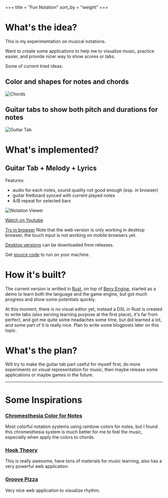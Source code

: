 +++
title = "Fun Notation"
sort_by = "weight"
+++

# What's the idea?

This is my experimentation on musical notations.

Want to create some applications to help me to visualize music, practice easier, and provide nicer way to show scores or tabs.

Some of current tried ideas:

## Color and shapes for notes and chords

![Chords](/images/chords.png?raw=true)

## Guitar tabs to show both pitch and durations for notes

![Guitar Tab](/images/guitar_tab.png?raw=true)

# What's implemented?

## Guitar Tab + Melody + Lyrics

Features:

- audio for each notes, sound quality not good enough (esp. in browser)
- guitar fretboard synced with current played notes
- A/B repeat for selected bars


![Notation Viewer](/images/notation_viewer.gif)

[Watch on Youtube](https://youtu.be/vxXcNSpCZ5Y)

[Try in browser](https://www.notation.fun/notation/viewer?lang=en-US&tab=tabs/scarborough_fair.ron)
Note that the web version is only working in desktop browser, the touch input is not working on mobile browsers yet.

[Desktop versions](https://github.com/notation-fun/notation/releases) can be downloaded from releases.

Get [source code](https://github.com/notation-fun/notation) to run on your machine.

# How it's built?

The current version is writted in [Rust](https://www.rust-lang.org), on top of [Bevy Engine](https://bevyengine.org), started as a demo to learn both the language and the game engine, but got much progress and show some potentials quickly.

At this moment, there is no visual editor yet, instead a DSL in Rust is created to write tabs (also serving learning purpose at the first place), it's far from perfect, and got me quite some headaches some time, but did learned a lot, and some part of it is really nice. Plan to write some blogposts later on this topic.

# What's the plan?

Will try to make the guitar tab part useful for myself first, do more experiments on visual representation for music, then maybe release some applications or maybe games in the future.

----

# Some Inspirations

### [Chromesthesia Color for Notes](https://en.wikipedia.org/wiki/Chromesthesia)

Most colorful notation systems using rainbow colors for notes, but I found this chromesthesia system is much better for me to feel the music, especially when apply the colors to chords.


### [Hook Theory](https://www.hooktheory.com/)

This is really awesome, have tons of materials for music learning, also has a very powerful web application.

### [Groove Pizza](https://apps.musedlab.org/groovepizza/?museid=qD-Y91QD3&)

Very nice web application to visualize rhythm.



